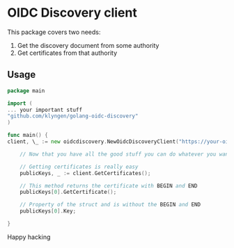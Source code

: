 # OIDC Discovery client

This package covers two needs:

1. Get the discovery document from some authority
2. Get certificates from that authority

## Usage

```go
package main

import (
... your important stuff
"github.com/klyngen/golang-oidc-discovery"
)

func main() {
client, \_ := new oidcdiscovery.NewOidcDiscoveryClient("https://your-oidc-provider.com")

    // Now that you have all the good stuff you can do whatever you want

    // Getting certificates is really easy
    publicKeys, _ := client.GetCertificates();

    // This method returns the certificate with BEGIN and END
    publicKeys[0].GetCertificate();

    // Property of the struct and is without the BEGIN and END
    publicKeys[0].Key;

}

```

Happy hacking
